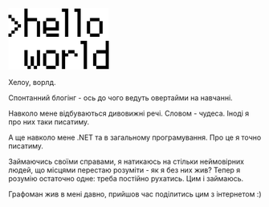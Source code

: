 ﻿<img src = "https://raw.githubusercontent.com/docker-library/docs/01c12653951b2fe592c1f93a13b4e289ada0e3a1/hello-world/logo.png" />


Хелоу, ворлд.


Спонтанний блогінг - ось до чого ведуть овертайми на навчанні.

Навколо мене відбуваються дивовижні речі. Словом - чудеса. Іноді я про них таки писатиму. 

А ще навколо мене .NET та в загальному програмування. Про це я точно писатиму.

Займаючись своїми справами, я натикаюсь на стільки неймовірних людей, що місцями перестаю розуміти - як я без них жив?
Тепер я розумію остаточно одне: треба постійно рухатись. Цим і займаюсь.

Графоман жив в мені давно, прийшов час поділитись цим з інтернетом :)




